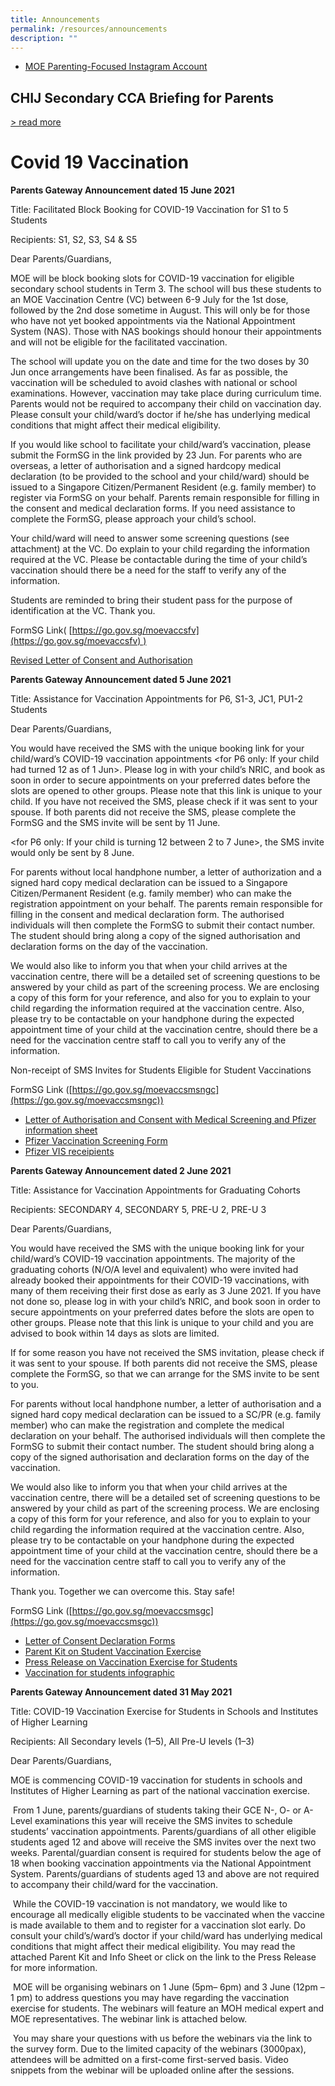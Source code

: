 ```yaml
---
title: Announcements
permalink: /resources/announcements
description: ""
---
```

* [MOE Parenting-Focused Instagram Account](https://www.instagram.com/parentingwith.moesg/)


## CHIJ Secondary CCA Briefing for Parents


[\> read more](https://www-chijsec-edu-sg-admin.cwp.sg/general/newsnevents/cca-briefing)

# Covid 19 Vaccination
**Parents Gateway Announcement dated 15 June 2021**

Title: Facilitated Block Booking for COVID-19 Vaccination for S1 to 5 Students

Recipients: S1, S2, S3, S4 & S5

Dear Parents/Guardians,

MOE will be block booking slots for COVID-19 vaccination for eligible secondary school students in Term 3. The school will bus these students to an MOE Vaccination Centre (VC) between 6-9 July for the 1st dose, followed by the 2nd dose sometime in August. This will only be for those who have not yet booked appointments via the National Appointment System (NAS). Those with NAS bookings should honour their appointments and will not be eligible for the facilitated vaccination.

The school will update you on the date and time for the two doses by 30 Jun once arrangements have been finalised. As far as possible, the vaccination will be scheduled to avoid clashes with national or school examinations. However, vaccination may take place during curriculum time. Parents would not be required to accompany their child on vaccination day. Please consult your child/ward’s doctor if he/she has underlying medical conditions that might affect their medical eligibility.  

If you would like school to facilitate your child/ward’s vaccination, please submit the FormSG in the link provided by 23 Jun. For parents who are overseas, a letter of authorisation and a signed hardcopy medical declaration (to be provided to the school and your child/ward) should be issued to a Singapore Citizen/Permanent Resident (e.g. family member) to register via FormSG on your behalf. Parents remain responsible for filling in the consent and medical declaration forms. If you need assistance to complete the FormSG, please approach your child’s school. 

Your child/ward will need to answer some screening questions (see attachment) at the VC. Do explain to your child regarding the information required at the VC. Please be contactable during the time of your child’s vaccination should there be a need for the staff to verify any of the information.

Students are reminded to bring their student pass for the purpose of identification at the VC. Thank you.

FormSG Link( [https://go.gov.sg/moevaccsfv](https://go.gov.sg/moevaccsfv) )

[Revised Letter of Consent and Authorisation](/files/Revised%20Letter%20of%20Consent%20and%20Authorisation.pdf)

**Parents Gateway Announcement dated 5 June 2021**

Title: Assistance for Vaccination Appointments for P6, S1-3, JC1, PU1-2 Students

Dear Parents/Guardians,

  

You would have received the SMS with the unique booking link for your child/ward’s COVID-19 vaccination appointments <for P6 only: If your child had turned 12 as of 1 Jun>. Please log in with your child’s NRIC, and book as soon in order to secure appointments on your preferred dates before the slots are opened to other groups. Please note that this link is unique to your child. If you have not received the SMS, please check if it was sent to your spouse. If both parents did not receive the SMS, please complete the FormSG and the SMS invite will be sent by 11 June. 

  

<for P6 only: If your child is turning 12 between 2 to 7 June>, the SMS invite would only be sent by 8 June.


For parents without local handphone number, a letter of authorization and a signed hard copy medical declaration can be issued to a Singapore Citizen/Permanent Resident (e.g. family member) who can make the registration appointment on your behalf. The parents remain responsible for filling in the consent and medical declaration form. The authorised individuals will then complete the FormSG to submit their contact number. The student should bring along a copy of the signed authorisation and declaration forms on the day of the vaccination.

  

We would also like to inform you that when your child arrives at the vaccination centre, there will be a detailed set of screening questions to be answered by your child as part of the screening process. We are enclosing a copy of this form for your reference, and also for you to explain to your child regarding the information required at the vaccination centre. Also, please try to be contactable on your handphone during the expected appointment time of your child at the vaccination centre, should there be a need for the vaccination centre staff to call you to verify any of the information.

  

Non-receipt of SMS Invites for Students Eligible for Student Vaccinations  

FormSG Link ([https://go.gov.sg/moevaccsmsngc](https://go.gov.sg/moevaccsmsngc))



* [Letter of Authorisation and Consent with Medical Screening and Pfizer information sheet](/files/Letter%20of%20Authorisation%20and%20Consent%20with%20Medical%20Screening%20and%20Pfizer%20Information%20Sheet_5%20June.pdf) 
* [Pfizer Vaccination Screening Form](/files/Pfizer%20Vaccination%20Screening%20Form%205%20Jun.pdf)
* [Pfizer VIS receipients](/files/Pfizer%20VIS%20recipients%205%20Jun.pdf)

**Parents Gateway Announcement dated 2 June 2021**

  

Title: Assistance for Vaccination Appointments for Graduating Cohorts

Recipients: SECONDARY 4, SECONDARY 5, PRE-U 2, PRE-U 3

Dear Parents/Guardians,

You would have received the SMS with the unique booking link for your child/ward’s COVID-19 vaccination appointments. The majority of the graduating cohorts (N/O/A level and equivalent) who were invited had already booked their appointments for their COVID-19 vaccinations, with many of them receiving their first dose as early as 3 June 2021. If you have not done so, please log in with your child’s NRIC, and book soon in order to secure appointments on your preferred dates before the slots are open to other groups. Please note that this link is unique to your child and you are advised to book within 14 days as slots are limited.

If for some reason you have not received the SMS invitation, please check if it was sent to your spouse. If both parents did not receive the SMS, please complete the FormSG, so that we can arrange for the SMS invite to be sent to you.

  

For parents without local handphone number, a letter of authorisation and a signed hard copy medical declaration can be issued to a SC/PR (e.g. family member) who can make the registration and complete the medical declaration on your behalf. The authorised individuals will then complete the FormSG to submit their contact number. The student should bring along a copy of the signed authorisation and declaration forms on the day of the vaccination.

  

We would also like to inform you that when your child arrives at the vaccination centre, there will be a detailed set of screening questions to be answered by your child as part of the screening process. We are enclosing a copy of this form for your reference, and also for you to explain to your child regarding the information required at the vaccination centre. Also, please try to be contactable on your handphone during the expected appointment time of your child at the vaccination centre, should there be a need for the vaccination centre staff to call you to verify any of the information.

Thank you. Together we can overcome this. Stay safe!

FormSG Link ([https://go.gov.sg/moevaccsmsgc](https://go.gov.sg/moevaccsmsgc))

* [Letter of Consent Declaration Forms](/files/Letter%20of%20consent%20%20Declaration%20Form.pdf)
* [Parent Kit on Student Vaccination Exercise ](/files/Parent%20Kit%20on%20Student%20Vaccination%20Exercise.pdf)
* [Press Release on Vaccination Exercise for Students](/files/Press%20Release%20on%20Vaccination%20Exercise%20for%20Students.pdf)
* [Vaccination for students infographic](/files/Vaccination%20for%20students%20Infographic.pdf)

**Parents Gateway Announcement dated 31 May 2021**

  

Title: COVID-19 Vaccination Exercise for Students in Schools and Institutes of Higher Learning

Recipients: All Secondary levels (1–5), All Pre-U levels (1–3)

Dear Parents/Guardians,

MOE is commencing COVID-19 vaccination for students in schools and Institutes of Higher Learning as part of the national vaccination exercise. 

 From 1 June, parents/guardians of students taking their GCE N-, O- or A-Level examinations this year will receive the SMS invites to schedule students’ vaccination appointments. Parents/guardians of all other eligible students aged 12 and above will receive the SMS invites over the next two weeks. Parental/guardian consent is required for students below the age of 18 when booking vaccination appointments via the National Appointment System. Parents/guardians of students aged 13 and above are not required to accompany their child/ward for the vaccination.

 While the COVID-19 vaccination is not mandatory, we would like to encourage all medically eligible students to be vaccinated when the vaccine is made available to them and to register for a vaccination slot early. Do consult your child’s/ward’s doctor if your child/ward has underlying medical conditions that might affect their medical eligibility. You may read the attached Parent Kit and Info Sheet or click on the link to the Press Release for more information.

 MOE will be organising webinars on 1 June (5pm– 6pm) and 3 June (12pm – 1 pm) to address questions you may have regarding the vaccination exercise for students. The webinars will feature an MOH medical expert and MOE representatives. The webinar link is attached below.

 You may share your questions with us before the webinars via the link to the survey form. Due to the limited capacity of the webinars (3000pax), attendees will be admitted on a first-come first-served basis. Video snippets from the webinar will be uploaded online after the sessions.